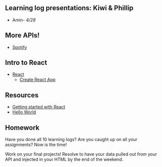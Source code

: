 ## Learning log presentations: Kiwi & Phillip
  * Amin- *4/28* 

## More APIs!
  * [Spotify](https://developer.spotify.com/)

## Intro to React
  * [React](https://reactjs.org/)
    * [Create React App](https://github.com/facebook/create-react-app)

## Resources
  * [Getting started with React](https://www.taniarascia.com/getting-started-with-react/)
  * [Hello World](https://codepen.io/gaearon/pen/zKRGpo)

## Homework

Have you done all 10 learning logs? Are you caught up on all your assignments? Now is the time!

Work on your final projects! Resolve to have your data pulled out from your API and injected in your HTML by the end of the weekend.

